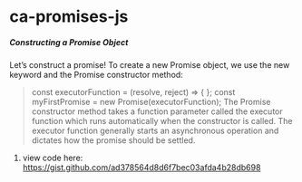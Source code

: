 # ca-promises-js

##### Constructing a Promise Object
Let’s construct a promise! To create a new Promise object, we use the new keyword and the Promise constructor method:
>const executorFunction = (resolve, reject) => { };
>const myFirstPromise = new Promise(executorFunction);
The Promise constructor method takes a function parameter 
called the executor function which runs automatically when the constructor is called. 
The executor function generally starts an asynchronous operation and dictates how the promise should be settled.
1) view code here:
https://gist.github.com/ad378564d8d6f7bec03afda4b28db698
